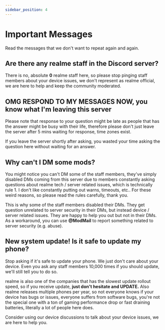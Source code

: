 ```yaml
---
sidebar_position: 4
---
```


# Important Messages

Read the messages that we don't want to repeat again and again.

## Are there any realme staff in the Discord server?

There is no, absolute **0** realme staff here, so please stop pinging staff members about your device issues, we don't represent as realme official, we are here to help and keep the community moderated.

## OMG RESPOND TO MY MESSAGES NOW, you know what I'm leaving this server

Please note that response to your question might be late as people that has the answer might be busy with their life, therefore please don't just leave the server after 5 mins waiting for response, time zones exist.

If you leave the server shortly after asking, you wasted your time asking the question here without waiting for an answer.

## Why can't I DM some mods?

You might notice you can't DM some of the staff members, they've simply disabled DMs coming from this server due to members constantly asking questions about realme tech / server related issues, which is technically rule 1. I don't like constantly putting out warns, timeouts, etc.. For these weird reasons, so please read the rules carefully, thank you.

This is why some of the staff members disabled their DMs. They get question unrelated to server security in their DMs, but instead device / server related issues. They are happy to help you out but not in their DMs. As a workaround, you can use **@ModMail** to report something related to server security (e.g. abuse).

## New system update! Is it safe to update my phone?

Stop asking if it's safe to update your phone. We just don't care about your device. Even you ask any staff members 10,000 times if you should update, we'll still tell you to do so.

realme is also one of the companies that has the slowest update rollout speed, so if you receive update, **just don't hesitate and UPDATE.** Also realme releases multiple phones per year, so not everyone knows if your device has bugs or issues, everyone suffers from software bugs, you're not the special one with a ton of gaming performance drop or fast draining batteries, literally a lot of people here does.

Consider using our device discussions to talk about your device issues, we are here to help you.